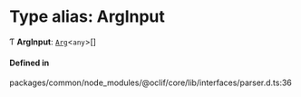 # Type alias: ArgInput

Ƭ **ArgInput**: [`Arg`](../interfaces/Arg.md)<`any`\>[]

#### Defined in

packages/common/node_modules/@oclif/core/lib/interfaces/parser.d.ts:36
